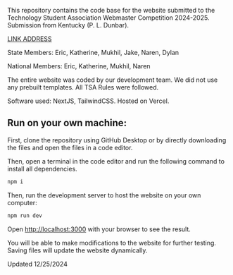 This repository contains the code base for the website submitted to the Technology Student Association Webmaster Competition 2024-2025. Submission from Kentucky (P. L. Dunbar).  

[LINK ADDRESS](https://craftroots.vercel.app/)

State Members: Eric, Katherine, Mukhil, Jake, Naren, Dylan

National Members: Eric, Katherine, Mukhil, Naren

The entire website was coded by our development team. We did not use any prebuilt templates. All TSA Rules were followed. 

Software used: NextJS, TailwindCSS. Hosted on Vercel. 

## Run on your own machine:

First, clone the repository using GitHub Desktop or by directly downloading the files and open the files in a code editor.

Then, open a terminal in the code editor and run the following command to install all dependencies. 

```bash
npm i
```

Then, run the development server to host the website on your own computer:

```bash
npm run dev
```

Open [http://localhost:3000](http://localhost:3000) with your browser to see the result.

You will be able to make modifications to the website for further testing. Saving files will update the website dynamically. 

Updated 12/25/2024
